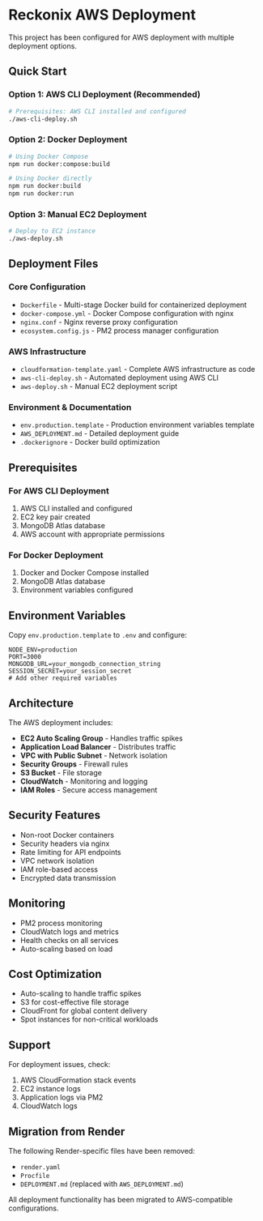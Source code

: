 # Reckonix AWS Deployment

This project has been configured for AWS deployment with multiple deployment options.

## Quick Start

### Option 1: AWS CLI Deployment (Recommended)
```bash
# Prerequisites: AWS CLI installed and configured
./aws-cli-deploy.sh
```

### Option 2: Docker Deployment
```bash
# Using Docker Compose
npm run docker:compose:build

# Using Docker directly
npm run docker:build
npm run docker:run
```

### Option 3: Manual EC2 Deployment
```bash
# Deploy to EC2 instance
./aws-deploy.sh
```

## Deployment Files

### Core Configuration
- `Dockerfile` - Multi-stage Docker build for containerized deployment
- `docker-compose.yml` - Docker Compose configuration with nginx
- `nginx.conf` - Nginx reverse proxy configuration
- `ecosystem.config.js` - PM2 process manager configuration

### AWS Infrastructure
- `cloudformation-template.yaml` - Complete AWS infrastructure as code
- `aws-cli-deploy.sh` - Automated deployment using AWS CLI
- `aws-deploy.sh` - Manual EC2 deployment script

### Environment & Documentation
- `env.production.template` - Production environment variables template
- `AWS_DEPLOYMENT.md` - Detailed deployment guide
- `.dockerignore` - Docker build optimization

## Prerequisites

### For AWS CLI Deployment
1. AWS CLI installed and configured
2. EC2 key pair created
3. MongoDB Atlas database
4. AWS account with appropriate permissions

### For Docker Deployment
1. Docker and Docker Compose installed
2. MongoDB Atlas database
3. Environment variables configured

## Environment Variables

Copy `env.production.template` to `.env` and configure:

```env
NODE_ENV=production
PORT=3000
MONGODB_URL=your_mongodb_connection_string
SESSION_SECRET=your_session_secret
# Add other required variables
```

## Architecture

The AWS deployment includes:

- **EC2 Auto Scaling Group** - Handles traffic spikes
- **Application Load Balancer** - Distributes traffic
- **VPC with Public Subnet** - Network isolation
- **Security Groups** - Firewall rules
- **S3 Bucket** - File storage
- **CloudWatch** - Monitoring and logging
- **IAM Roles** - Secure access management

## Security Features

- Non-root Docker containers
- Security headers via nginx
- Rate limiting for API endpoints
- VPC network isolation
- IAM role-based access
- Encrypted data transmission

## Monitoring

- PM2 process monitoring
- CloudWatch logs and metrics
- Health checks on all services
- Auto-scaling based on load

## Cost Optimization

- Auto-scaling to handle traffic spikes
- S3 for cost-effective file storage
- CloudFront for global content delivery
- Spot instances for non-critical workloads

## Support

For deployment issues, check:
1. AWS CloudFormation stack events
2. EC2 instance logs
3. Application logs via PM2
4. CloudWatch logs

## Migration from Render

The following Render-specific files have been removed:
- `render.yaml`
- `Procfile`
- `DEPLOYMENT.md` (replaced with `AWS_DEPLOYMENT.md`)

All deployment functionality has been migrated to AWS-compatible configurations.



